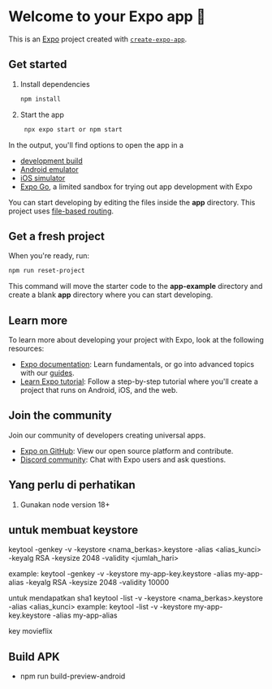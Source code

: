 # Welcome to your Expo app 👋

This is an [Expo](https://expo.dev) project created with [`create-expo-app`](https://www.npmjs.com/package/create-expo-app).

## Get started

1. Install dependencies

   ```bash
   npm install
   ```

2. Start the app

   ```bash
    npx expo start or npm start
   ```

In the output, you'll find options to open the app in a

- [development build](https://docs.expo.dev/develop/development-builds/introduction/)
- [Android emulator](https://docs.expo.dev/workflow/android-studio-emulator/)
- [iOS simulator](https://docs.expo.dev/workflow/ios-simulator/)
- [Expo Go](https://expo.dev/go), a limited sandbox for trying out app development with Expo

You can start developing by editing the files inside the **app** directory. This project uses [file-based routing](https://docs.expo.dev/router/introduction).

## Get a fresh project

When you're ready, run:

```bash
npm run reset-project
```

This command will move the starter code to the **app-example** directory and create a blank **app** directory where you can start developing.

## Learn more

To learn more about developing your project with Expo, look at the following resources:

- [Expo documentation](https://docs.expo.dev/): Learn fundamentals, or go into advanced topics with our [guides](https://docs.expo.dev/guides).
- [Learn Expo tutorial](https://docs.expo.dev/tutorial/introduction/): Follow a step-by-step tutorial where you'll create a project that runs on Android, iOS, and the web.

## Join the community

Join our community of developers creating universal apps.

- [Expo on GitHub](https://github.com/expo/expo): View our open source platform and contribute.
- [Discord community](https://chat.expo.dev): Chat with Expo users and ask questions.

## Yang perlu di perhatikan
1. Gunakan node version 18+


## untuk membuat keystore
keytool -genkey -v -keystore <nama_berkas>.keystore -alias <alias_kunci> -keyalg RSA -keysize 2048 -validity <jumlah_hari>

example:
keytool -genkey -v -keystore my-app-key.keystore -alias my-app-alias -keyalg RSA -keysize 2048 -validity 10000

untuk mendapatkan sha1
keytool -list -v -keystore <nama_berkas>.keystore -alias <alias_kunci>
example:
keytool -list -v -keystore my-app-key.keystore -alias my-app-alias

key movieflix

## Build APK
- npm run build-preview-android